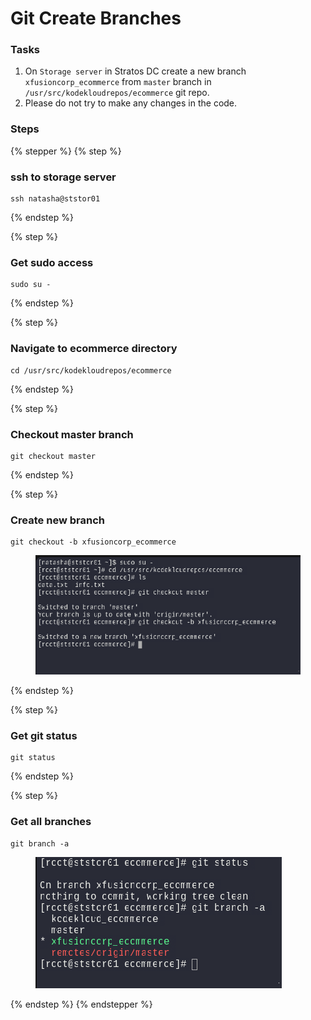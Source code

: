 # Git Create Branches

### Tasks

1. On `Storage server` in Stratos DC create a new branch `xfusioncorp_ecommerce` from `master` branch in `/usr/src/kodekloudrepos/ecommerce` git repo.
2. Please do not try to make any changes in the code.

### Steps

{% stepper %}
{% step %}
### ssh to storage server

```
ssh natasha@ststor01
```
{% endstep %}

{% step %}
### Get sudo access&#x20;

```
sudo su -
```
{% endstep %}

{% step %}
### Navigate to ecommerce directory

```
cd /usr/src/kodekloudrepos/ecommerce
```
{% endstep %}

{% step %}
### Checkout master branch

```
git checkout master
```
{% endstep %}

{% step %}
### Create new branch&#x20;

```
git checkout -b xfusioncorp_ecommerce
```

<figure><img src="../.gitbook/assets/image (1) (1) (1) (1) (1).png" alt=""><figcaption></figcaption></figure>
{% endstep %}

{% step %}
### Get git status

```
git status
```
{% endstep %}

{% step %}
### Get all branches

```
git branch -a
```

<figure><img src="../.gitbook/assets/image (2) (1) (1) (1) (1).png" alt=""><figcaption></figcaption></figure>
{% endstep %}
{% endstepper %}
